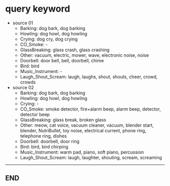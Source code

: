 # query keyword

- source 01
  - Barking: dog bark, dog barking
  - Howling: dog howl, dog howling
  - Crying: dog cry, dog crying
  - CO_Smoke: -
  - GlassBreaking: glass crash, glass crashing
  - Other: vacuum, electric, mower, wave, electronic noise, noise
  - Doorbell: door bell, bell, doorbell, chime
  - Bird: bird
  - Music_Instrument: -
  - Laugh_Shout_Scream: laugh, laughs, shout, shouts, cheer, crowd, crowds
- source 02
  - Barking: dog bark, dog barking
  - Howling: dog howl, dog howling
  - Crying: -
  - CO_Smoke: smoke detector, fire+alarm beep, alarm beep, detector, detector beep
  - GlassBreaking: glass break, broken glass
  - Other: meow, cat voice, vacuum cleaner, vacuum, blender start, blender, NutriBullet, toy noise, electrical current, phone ring, telephone ring, dishes
  - Doorbell: doorbell, door ring
  - Bird: bird, bird chirping
  - Music_Instrument: warm pad, piano, soft piano, percussion
  - Laugh_Shout_Scream: laugh, laughter, shouting, scream, screaming

---

## END
